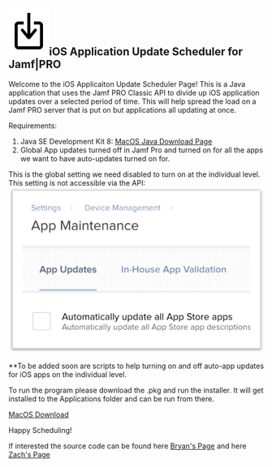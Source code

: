 ## ![logo](Resources/update.png)iOS Application Update Scheduler for Jamf|PRO

Welcome to the iOS Applicaiton Update Scheduler Page! This is a Java application that uses the Jamf PRO Classic API to divide up iOS application updates over a selected period of time. This will help spread the load on a Jamf PRO server that is put on but applications all updating at once. 

Requirements:

 1. Java SE Development Kit 8:  [MacOS Java Download Page](http://www.oracle.com/technetwork/java/javase/downloads/jdk8-downloads-2133151.html)
 2. Global App updates turned off in Jamf Pro and turned on for all the apps we want to have auto-updates turned on for.
 
 This is the global setting we need disabled to turn on at the individual level. This setting is not accessible via the API: 
 ![alt text](Resources/Yes.png)
 
 **To be added soon are scripts to help turning on and off auto-app updates for iOS apps on the individual level. 
 
To run the program please download the .pkg and run the installer. It will get installed to the Applications folder and can be run from there.

[MacOS Download](App-Update-Scheduler.pkg)

Happy Scheduling! 

If interested the source code can be found here [Bryan's Page](https://github.com/blarson007/app-update-scheduler) and here [Zach's Page](https://github.com/zdorow/app-update-scheduler)
